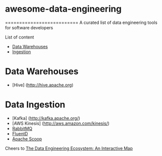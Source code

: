 # awesome-data-engineering
==========================
A curated list of data engineering tools for software developers

List of content

- [Data Warehouses](#data-warehouses)
- [Ingestion](#data-ingestion)

# Data Warehouses
* [Hive] (http://hive.apache.org)

# Data Ingestion
* [Kafka] (http://kafka.apache.org/)
* [AWS Kinesis] (http://aws.amazon.com/kinesis/)
* [RabbitMQ](http://rabbitmq.com)
* [FluentD](http://www.fluentd.org)
* [Apache Scoop](https://sqoop.apache.org)



Cheers to [The Data Engineering Ecosystem: An Interactive Map](http://insightdataengineering.com/blog/pipeline_map.html)
